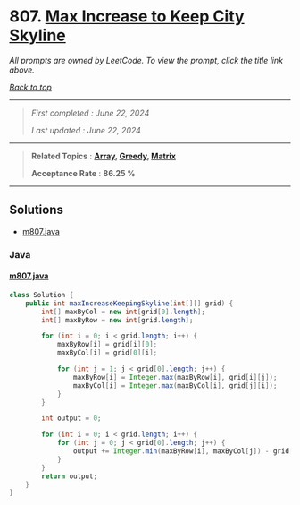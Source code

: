 # 807. [Max Increase to Keep City Skyline](<https://leetcode.com/problems/max-increase-to-keep-city-skyline>)

*All prompts are owned by LeetCode. To view the prompt, click the title link above.*

*[Back to top](<../README.md>)*

------

> *First completed : June 22, 2024*
>
> *Last updated : June 22, 2024*

------

> **Related Topics** : **[Array](<by_topic/Array.md>), [Greedy](<by_topic/Greedy.md>), [Matrix](<by_topic/Matrix.md>)**
>
> **Acceptance Rate** : **86.25 %**

------

## Solutions

- [m807.java](<../my-submissions/m807.java>)
### Java
#### [m807.java](<../my-submissions/m807.java>)
```Java
class Solution {
    public int maxIncreaseKeepingSkyline(int[][] grid) {
        int[] maxByCol = new int[grid[0].length];
        int[] maxByRow = new int[grid.length];

        for (int i = 0; i < grid.length; i++) {
            maxByRow[i] = grid[i][0];
            maxByCol[i] = grid[0][i];

            for (int j = 1; j < grid[0].length; j++) {
                maxByRow[i] = Integer.max(maxByRow[i], grid[i][j]);
                maxByCol[i] = Integer.max(maxByCol[i], grid[j][i]);
            }
        }

        int output = 0;

        for (int i = 0; i < grid.length; i++) {
            for (int j = 0; j < grid[0].length; j++) {
                output += Integer.min(maxByRow[i], maxByCol[j]) - grid[i][j];
            }
        }
        return output;
    }
}
```

